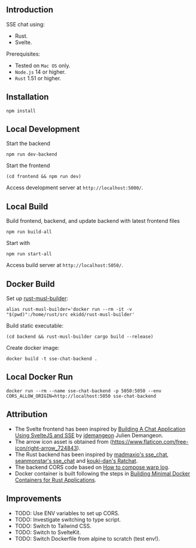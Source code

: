## Introduction

SSE chat using:

* Rust.
* Svelte.

Prerequisites:

* Tested on `Mac OS` only.
* `Node.js` 14 or higher.
* `Rust` 1.51 or higher.

## Installation

```
npm install
```

## Local Development

Start the backend

```
npm run dev-backend
```

Start the frontend

```
(cd frontend && npm run dev)
```

Access development server at `http://localhost:5000/`.

## Local Build

Build frontend, backend, and update backend with latest frontend files

```
npm run build-all
```

Start with

```
npm run start-all
```

Access build server at `http://localhost:5050/`.

## Docker Build

Set up [rust-musl-builder](https://github.com/emk/rust-musl-builder):

```
alias rust-musl-builder='docker run --rm -it -v "$(pwd)":/home/rust/src ekidd/rust-musl-builder'
```

Build static executable:

```
(cd backend && rust-musl-builder cargo build --release)
```

Create docker image:

```
docker build -t sse-chat-backend .
```

## Local Docker Run

```
docker run --rm --name sse-chat-backend -p 5050:5050 --env CORS_ALLOW_ORIGIN=http://localhost:5050 sse-chat-backend
```

## Attribution

* The Svelte frontend has been inspired by [Building A Chat Application Using SvelteJS and SSE](https://marmelab.com/blog/2020/10/02/build-a-chat-application-using-sveltejs-and-sse.html) by [jdemangeon](https://github.com/jdemangeon) Julien Demangeon.
* The arrow icon asset is obtained from (https://www.flaticon.com/free-icon/right-arrow_724843).
* The Rust backend has been inspired by [madmaxio's sse_chat](https://github.com/madmaxio/tokio/blob/203ab8bd5e91daea728e9bf1f907de211c222f27/warp/examples/sse_chat.rs), [seanmonstar's sse_chat](https://github.com/seanmonstar/warp/blob/b6d1fc0719604ef1010aec00544408e6af1289a5/examples/sse_chat.rs) and [kouki-dan's Ratchat](https://github.com/kouki-dan/Ratchat/blob/1f4f6fc3a7227076d32906121d2eaedb03c76115/src/main.rs).
* The backend CORS code based on [How to compose warp log](https://stackoverflow.com/questions/62107101/how-to-compose-warp-log).
* Docker container is built following the steps in [Building Minimal Docker Containers for Rust Applications](https://blog.semicolonsoftware.de/building-minimal-docker-containers-for-rust-applications/).

## Improvements

* TODO: Use ENV variables to set up CORS.
* TODO: Investigate switching to type script.
* TODO: Switch to Tailwind CSS.
* TODO: Switch to SvelteKit.
* TODO: Switch Dockerfile from alpine to scratch (test env!).